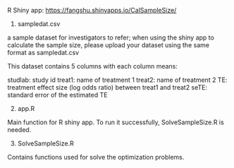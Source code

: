R Shiny app: https://fangshu.shinyapps.io/CalSampleSize/

1. sampledat.csv

a sample dataset for investigators to refer; when using the shiny app to calculate the sample size, please upload your dataset using the same format as sampledat.csv

This dataset contains 5 columns with each column means:

studlab: study id
treat1: name of treatment 1
treat2: name of treatment 2
TE: treatment effect size (log odds ratio) between treat1 and treat2
seTE: standard error of the estimated TE


2. app.R

Main function for R shiny app. To run it successfully, SolveSampleSize.R is needed.

3. SolveSampleSize.R

Contains functions used for solve the optimization problems.
